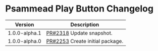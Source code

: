 # Psammead Play Button Changelog

<!-- prettier-ignore -->
| Version | Description |
| ------------- | ----------- |
| 1.0.0-alpha.1 | [PR#2318](https://github.com/bbc/psammead/pull/2253) Update snapshot. |
| 1.0.0-alpha.0 | [PR#2253](https://github.com/bbc/psammead/pull/2253) Create initial package. |
